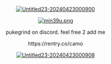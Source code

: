 <p align="center">
<a href="https://ibb.co/f0Myn1V"><img src="https://i.ibb.co/rykzc7K/Untitled23-20240423000900.png" alt="Untitled23-20240423000900" border="0"></a>
  <p align="center">
<a href="https://catbox.moe/"><img src="https://files.catbox.moe/min39u.png" alt="min39u.png"></a>
    <p align="center">
  pukegrind on discord. feel free 2 add me
      <p align="center">
        https://rentry.co/camo
      <p align="center">
<a href="https://ibb.co/6XyGVV6"><img src="https://i.ibb.co/J3c800X/Untitled23-20240423000908.png" alt="Untitled23-20240423000908" border="0"></a>

